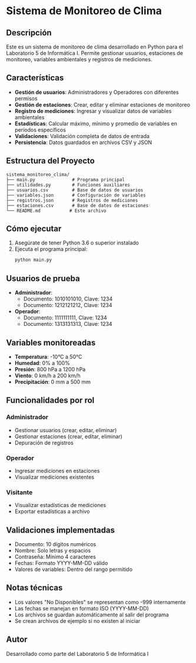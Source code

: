 # Sistema de Monitoreo de Clima

## Descripción
Este es un sistema de monitoreo de clima desarrollado en Python para el Laboratorio 5 de Informática I. 
Permite gestionar usuarios, estaciones de monitoreo, variables ambientales y registros de mediciones.

## Características
- **Gestión de usuarios**: Administradores y Operadores con diferentes permisos
- **Gestión de estaciones**: Crear, editar y eliminar estaciones de monitoreo
- **Registro de mediciones**: Ingresar y visualizar datos de variables ambientales
- **Estadísticas**: Calcular máximo, mínimo y promedio de variables en períodos específicos
- **Validaciones**: Validación completa de datos de entrada
- **Persistencia**: Datos guardados en archivos CSV y JSON

## Estructura del Proyecto
```
sistema_monitoreo_clima/
├── main.py              # Programa principal
├── utilidades.py        # Funciones auxiliares
├── usuarios.csv         # Base de datos de usuarios
├── variables.json       # Configuración de variables
├── registros.json       # Registros de mediciones
├── estaciones.csv       # Base de datos de estaciones
└── README.md           # Este archivo
```

## Cómo ejecutar
1. Asegúrate de tener Python 3.6 o superior instalado
2. Ejecuta el programa principal:
   ```bash
   python main.py
   ```

## Usuarios de prueba
- **Administrador**: 
  - Documento: 1010101010, Clave: 1234
  - Documento: 1212121212, Clave: 1234
- **Operador**: 
  - Documento: 1111111111, Clave: 1234
  - Documento: 1313131313, Clave: 1234

## Variables monitoreadas
- **Temperatura**: -10°C a 50°C
- **Humedad**: 0% a 100%
- **Presión**: 800 hPa a 1200 hPa
- **Viento**: 0 km/h a 200 km/h
- **Precipitación**: 0 mm a 500 mm

## Funcionalidades por rol

### Administrador
- Gestionar usuarios (crear, editar, eliminar)
- Gestionar estaciones (crear, editar, eliminar)
- Depuración de registros

### Operador
- Ingresar mediciones en estaciones
- Visualizar mediciones existentes

### Visitante
- Visualizar estadísticas de mediciones
- Exportar estadísticas a archivo

## Validaciones implementadas
- Documento: 10 dígitos numéricos
- Nombre: Solo letras y espacios
- Contraseña: Mínimo 4 caracteres
- Fechas: Formato YYYY-MM-DD válido
- Valores de variables: Dentro del rango permitido

## Notas técnicas
- Los valores "No Disponibles" se representan como -999 internamente
- Las fechas se manejan en formato ISO (YYYY-MM-DD)
- Los archivos se guardan automáticamente al salir del programa
- Se crean archivos de ejemplo si no existen al iniciar

## Autor
Desarrollado como parte del Laboratorio 5 de Informática I
